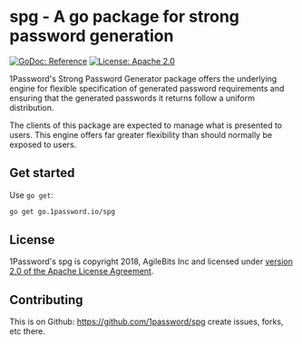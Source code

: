 # spg - A go package for strong password generation

[![GoDoc: Reference](https://godoc.org/go.1password.io/spg?status.svg)](https://godoc.org/go.1password.io/spg) [![License: Apache 2.0](https://img.shields.io/badge/license-Apache%202.0-blue.svg)](LICENSE)

1Password's Strong Password Generator package offers the underlying engine for flexible specification of generated password requirements and ensuring that the generated passwords it returns follow a uniform distribution.

The clients of this package are expected to manage what is presented to users. This engine offers far greater flexibility than should normally be exposed to users.

## Get started

Use `go get`:

```bash
go get go.1password.io/spg
```


## License

1Password's spg is copyright 2018, AgileBits Inc and licensed under [version 2.0 of the Apache License Agreement](./LICENSE).


## Contributing

This is on Github: https://github.com/1password/spg create issues, forks, etc there.
